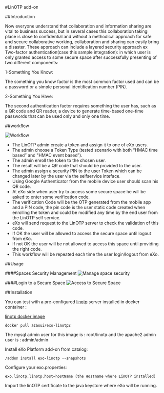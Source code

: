#LinOTP add-on

##Introduction

Now everyone understand that collaboration and information sharing are vital to business success, but in several cases this collaboration taking place is close to confidential and without a methodical approach for safe and secure collaborative working, collaboration and sharing can easily bring a disaster.
These approach can include a layered security approach ex Two-factor authentication(case this sample integration): in which  user is only granted access to some secure space after successfully presenting of two different components:

1-Something You Know:

The something you know factor is the most common factor used and can be a password or a simple personal identification number (PIN).

2-Something You Have:

The second authentication factor requires something the user has, such as a QR code and QR reader, a device to generate time-based one-time passwords that can be used only and only one time.

##workflow

![Workflow](https://raw.github.com/exo-addons/linotp/master/documentation/images/linotp-exoWorkflow.png)

* The LinOTP admin create a token and assign it to one of eXo users.
* The admin choose a Token Type (tested scenario with both “HMAC time based” and "HMAC event based”).
* The admin enroll the token to the chosen user.
* The result will be a QR code that should be provided to the user.
* The admin assign a security PIN to the user Token which can be changed later by the user via the selfservice inteface.
* Using Google Authenticator from the mobile device user should scan his QR code.
* At eXo side when user try to access some secure space he will be asked to enter some verification code.
* The verification Code will be the OTP generated from the mobile app and a PIN code, the pin code is the user static code created when enrolling the token and could be modified any time by the end user from the LinOTP self service.
* eXo will send request to the LinOTP server to check the validation of this code.
* If OK the user will be allowed to access the secure space until logout from eXo.
* If not OK the user will be not allowed to access this space until providing the right code.
* This workflow will be repeated each time the user login/logout from eXo.

##Usage


####Spaces Security Management
![Manage space security](https://raw.github.com/exo-addons/linotp/master/documentation/images/SpaceSecurityManagementPortlet.png)

####Login to a Secure Space
![Access to Secure Space](https://raw.github.com/exo-addons/linotp/master/documentation/images/StepVerification.png)


##Installation

You can test with a pre-configured [linotp](https://www.linotp.org/) server installed in docker container :

[linotp docker image](https://hub.docker.com/r/azaoui/exo-linotp2/)

```
docker pull azaoui/exo-linotp2

```
The mysql admin user for this image is : root/linotp
and the apache2  admin user is : admin/admin

Install eXo Platform add-on from catalog:

```
/addon install exo-linotp --snapshots
```

Configure your exo.properties: 

```
exo.linotp.linotp.host=hostName (the Hostname where LinOTP installed)
```
Import the linOTP certificate to the java keystore where eXo will be running.

